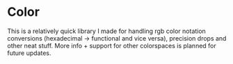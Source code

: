 # Color
This is a relatively quick library I made for handling rgb color notation conversions (hexadecimal -> functional and vice versa), precision drops and other neat stuff. More info + support for other colorspaces is planned for future updates.